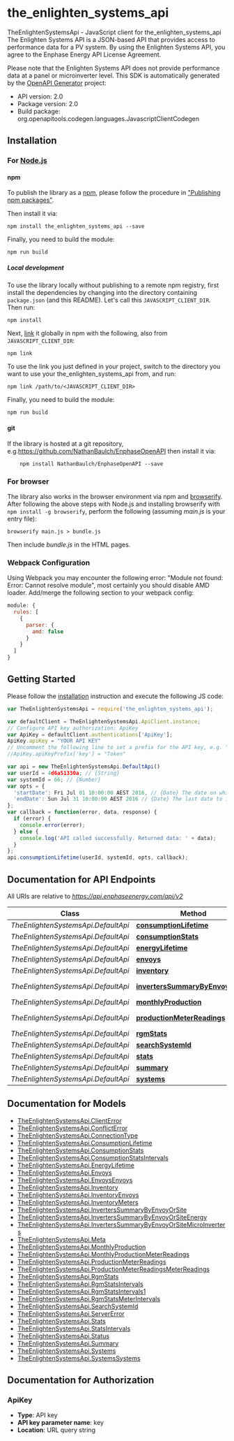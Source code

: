 # the_enlighten_systems_api

TheEnlightenSystemsApi - JavaScript client for the_enlighten_systems_api
The Enlighten Systems API is a JSON-based API that provides access to performance data for a PV system. By using the Enlighten Systems API, you agree to the Enphase Energy API License Agreement.

Please note that the Enlighten Systems API does not provide performance data at a panel or microinverter level.
This SDK is automatically generated by the [OpenAPI Generator](https://openapi-generator.tech) project:

- API version: 2.0
- Package version: 2.0
- Build package: org.openapitools.codegen.languages.JavascriptClientCodegen

## Installation

### For [Node.js](https://nodejs.org/)

#### npm

To publish the library as a [npm](https://www.npmjs.com/), please follow the procedure in ["Publishing npm packages"](https://docs.npmjs.com/getting-started/publishing-npm-packages).

Then install it via:

```shell
npm install the_enlighten_systems_api --save
```

Finally, you need to build the module:

```shell
npm run build
```

##### Local development

To use the library locally without publishing to a remote npm registry, first install the dependencies by changing into the directory containing `package.json` (and this README). Let's call this `JAVASCRIPT_CLIENT_DIR`. Then run:

```shell
npm install
```

Next, [link](https://docs.npmjs.com/cli/link) it globally in npm with the following, also from `JAVASCRIPT_CLIENT_DIR`:

```shell
npm link
```

To use the link you just defined in your project, switch to the directory you want to use your the_enlighten_systems_api from, and run:

```shell
npm link /path/to/<JAVASCRIPT_CLIENT_DIR>
```

Finally, you need to build the module:

```shell
npm run build
```

#### git

If the library is hosted at a git repository, e.g.https://github.com/NathanBaulch/EnphaseOpenAPI
then install it via:

```shell
    npm install NathanBaulch/EnphaseOpenAPI --save
```

### For browser

The library also works in the browser environment via npm and [browserify](http://browserify.org/). After following
the above steps with Node.js and installing browserify with `npm install -g browserify`,
perform the following (assuming *main.js* is your entry file):

```shell
browserify main.js > bundle.js
```

Then include *bundle.js* in the HTML pages.

### Webpack Configuration

Using Webpack you may encounter the following error: "Module not found: Error:
Cannot resolve module", most certainly you should disable AMD loader. Add/merge
the following section to your webpack config:

```javascript
module: {
  rules: [
    {
      parser: {
        amd: false
      }
    }
  ]
}
```

## Getting Started

Please follow the [installation](#installation) instruction and execute the following JS code:

```javascript
var TheEnlightenSystemsApi = require('the_enlighten_systems_api');

var defaultClient = TheEnlightenSystemsApi.ApiClient.instance;
// Configure API key authorization: ApiKey
var ApiKey = defaultClient.authentications['ApiKey'];
ApiKey.apiKey = "YOUR API KEY"
// Uncomment the following line to set a prefix for the API key, e.g. "Token" (defaults to null)
//ApiKey.apiKeyPrefix['key'] = "Token"

var api = new TheEnlightenSystemsApi.DefaultApi()
var userId = 4d6a51330a; // {String} 
var systemId = 66; // {Number} 
var opts = {
  'startDate': Fri Jul 01 10:00:00 AEST 2016, // {Date} The date on which to start the time series. Defaults to the system's operational date.
  'endDate': Sun Jul 31 10:00:00 AEST 2016 // {Date} The last date to include in the time series. Defaults to yesterday or the last day the system reported, whichever is earlier.
};
var callback = function(error, data, response) {
  if (error) {
    console.error(error);
  } else {
    console.log('API called successfully. Returned data: ' + data);
  }
};
api.consumptionLifetime(userId, systemId, opts, callback);

```

## Documentation for API Endpoints

All URIs are relative to *https://api.enphaseenergy.com/api/v2*

Class | Method | HTTP request | Description
------------ | ------------- | ------------- | -------------
*TheEnlightenSystemsApi.DefaultApi* | [**consumptionLifetime**](docs/DefaultApi.md#consumptionLifetime) | **GET** /systems/{system_id}/consumption_lifetime | 
*TheEnlightenSystemsApi.DefaultApi* | [**consumptionStats**](docs/DefaultApi.md#consumptionStats) | **GET** /systems/{system_id}/consumption_stats | 
*TheEnlightenSystemsApi.DefaultApi* | [**energyLifetime**](docs/DefaultApi.md#energyLifetime) | **GET** /systems/{system_id}/energy_lifetime | 
*TheEnlightenSystemsApi.DefaultApi* | [**envoys**](docs/DefaultApi.md#envoys) | **GET** /systems/{system_id}/envoys | 
*TheEnlightenSystemsApi.DefaultApi* | [**inventory**](docs/DefaultApi.md#inventory) | **GET** /systems/{system_id}/inventory | 
*TheEnlightenSystemsApi.DefaultApi* | [**invertersSummaryByEnvoyOrSite**](docs/DefaultApi.md#invertersSummaryByEnvoyOrSite) | **GET** /systems/inverters_summary_by_envoy_or_site | 
*TheEnlightenSystemsApi.DefaultApi* | [**monthlyProduction**](docs/DefaultApi.md#monthlyProduction) | **GET** /systems/{system_id}/monthly_production | 
*TheEnlightenSystemsApi.DefaultApi* | [**productionMeterReadings**](docs/DefaultApi.md#productionMeterReadings) | **GET** /systems/{system_id}/production_meter_readings | 
*TheEnlightenSystemsApi.DefaultApi* | [**rgmStats**](docs/DefaultApi.md#rgmStats) | **GET** /systems/{system_id}/rgm_stats | 
*TheEnlightenSystemsApi.DefaultApi* | [**searchSystemId**](docs/DefaultApi.md#searchSystemId) | **GET** /systems/search_system_id | 
*TheEnlightenSystemsApi.DefaultApi* | [**stats**](docs/DefaultApi.md#stats) | **GET** /systems/{system_id}/stats | 
*TheEnlightenSystemsApi.DefaultApi* | [**summary**](docs/DefaultApi.md#summary) | **GET** /systems/{system_id}/summary | 
*TheEnlightenSystemsApi.DefaultApi* | [**systems**](docs/DefaultApi.md#systems) | **GET** /systems | 


## Documentation for Models

 - [TheEnlightenSystemsApi.ClientError](docs/ClientError.md)
 - [TheEnlightenSystemsApi.ConflictError](docs/ConflictError.md)
 - [TheEnlightenSystemsApi.ConnectionType](docs/ConnectionType.md)
 - [TheEnlightenSystemsApi.ConsumptionLifetime](docs/ConsumptionLifetime.md)
 - [TheEnlightenSystemsApi.ConsumptionStats](docs/ConsumptionStats.md)
 - [TheEnlightenSystemsApi.ConsumptionStatsIntervals](docs/ConsumptionStatsIntervals.md)
 - [TheEnlightenSystemsApi.EnergyLifetime](docs/EnergyLifetime.md)
 - [TheEnlightenSystemsApi.Envoys](docs/Envoys.md)
 - [TheEnlightenSystemsApi.EnvoysEnvoys](docs/EnvoysEnvoys.md)
 - [TheEnlightenSystemsApi.Inventory](docs/Inventory.md)
 - [TheEnlightenSystemsApi.InventoryEnvoys](docs/InventoryEnvoys.md)
 - [TheEnlightenSystemsApi.InventoryMeters](docs/InventoryMeters.md)
 - [TheEnlightenSystemsApi.InvertersSummaryByEnvoyOrSite](docs/InvertersSummaryByEnvoyOrSite.md)
 - [TheEnlightenSystemsApi.InvertersSummaryByEnvoyOrSiteEnergy](docs/InvertersSummaryByEnvoyOrSiteEnergy.md)
 - [TheEnlightenSystemsApi.InvertersSummaryByEnvoyOrSiteMicroInverters](docs/InvertersSummaryByEnvoyOrSiteMicroInverters.md)
 - [TheEnlightenSystemsApi.Meta](docs/Meta.md)
 - [TheEnlightenSystemsApi.MonthlyProduction](docs/MonthlyProduction.md)
 - [TheEnlightenSystemsApi.MonthlyProductionMeterReadings](docs/MonthlyProductionMeterReadings.md)
 - [TheEnlightenSystemsApi.ProductionMeterReadings](docs/ProductionMeterReadings.md)
 - [TheEnlightenSystemsApi.ProductionMeterReadingsMeterReadings](docs/ProductionMeterReadingsMeterReadings.md)
 - [TheEnlightenSystemsApi.RgmStats](docs/RgmStats.md)
 - [TheEnlightenSystemsApi.RgmStatsIntervals](docs/RgmStatsIntervals.md)
 - [TheEnlightenSystemsApi.RgmStatsIntervals1](docs/RgmStatsIntervals1.md)
 - [TheEnlightenSystemsApi.RgmStatsMeterIntervals](docs/RgmStatsMeterIntervals.md)
 - [TheEnlightenSystemsApi.SearchSystemId](docs/SearchSystemId.md)
 - [TheEnlightenSystemsApi.ServerError](docs/ServerError.md)
 - [TheEnlightenSystemsApi.Stats](docs/Stats.md)
 - [TheEnlightenSystemsApi.StatsIntervals](docs/StatsIntervals.md)
 - [TheEnlightenSystemsApi.Status](docs/Status.md)
 - [TheEnlightenSystemsApi.Summary](docs/Summary.md)
 - [TheEnlightenSystemsApi.Systems](docs/Systems.md)
 - [TheEnlightenSystemsApi.SystemsSystems](docs/SystemsSystems.md)


## Documentation for Authorization



### ApiKey


- **Type**: API key
- **API key parameter name**: key
- **Location**: URL query string

